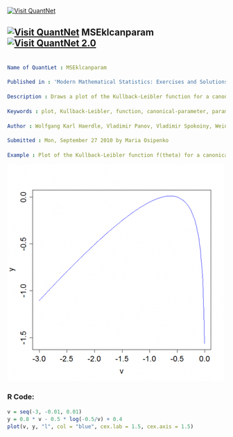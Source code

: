 
[<img src="https://github.com/QuantLet/Styleguide-and-FAQ/blob/master/pictures/banner.png" width="880" alt="Visit QuantNet">](http://quantlet.de/index.php?p=info)

## [<img src="https://github.com/QuantLet/Styleguide-and-Validation-procedure/blob/master/pictures/qloqo.png" alt="Visit QuantNet">](http://quantlet.de/) **MSEklcanparam** [<img src="https://github.com/QuantLet/Styleguide-and-Validation-procedure/blob/master/pictures/QN2.png" width="60" alt="Visit QuantNet 2.0">](http://quantlet.de/d3/ia)

```yaml

Name of QuantLet : MSEklcanparam

Published in : 'Modern Mathematical Statistics: Exercises and Solutions'

Description : Draws a plot of the Kullback-Leibler function for a canonical parameter.

Keywords : plot, Kullback-Leibler, function, canonical-parameter, parameter

Author : Wolfgang Karl Haerdle, Vladimir Panov, Vladimir Spokoiny, Weining Wang

Submitted : Mon, September 27 2010 by Maria Osipenko

Example : Plot of the Kullback-Leibler function f(theta) for a canonical parameter.

```

![Picture1](plot.png)


### R Code:
```r
v = seq(-3, -0.01, 0.01)
y = 0.8 * v - 0.5 * log(-0.5/v) + 0.4
plot(v, y, "l", col = "blue", cex.lab = 1.5, cex.axis = 1.5) 

```
